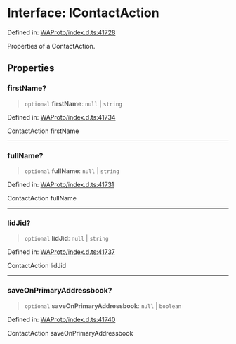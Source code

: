 # Interface: IContactAction

Defined in: [WAProto/index.d.ts:41728](https://github.com/Fokusdotid/Baileys/blob/deec6cc75a88a82eaeedf16b76aa9218b2c772e3/WAProto/index.d.ts#L41728)

Properties of a ContactAction.

## Properties

### firstName?

> `optional` **firstName**: `null` \| `string`

Defined in: [WAProto/index.d.ts:41734](https://github.com/Fokusdotid/Baileys/blob/deec6cc75a88a82eaeedf16b76aa9218b2c772e3/WAProto/index.d.ts#L41734)

ContactAction firstName

***

### fullName?

> `optional` **fullName**: `null` \| `string`

Defined in: [WAProto/index.d.ts:41731](https://github.com/Fokusdotid/Baileys/blob/deec6cc75a88a82eaeedf16b76aa9218b2c772e3/WAProto/index.d.ts#L41731)

ContactAction fullName

***

### lidJid?

> `optional` **lidJid**: `null` \| `string`

Defined in: [WAProto/index.d.ts:41737](https://github.com/Fokusdotid/Baileys/blob/deec6cc75a88a82eaeedf16b76aa9218b2c772e3/WAProto/index.d.ts#L41737)

ContactAction lidJid

***

### saveOnPrimaryAddressbook?

> `optional` **saveOnPrimaryAddressbook**: `null` \| `boolean`

Defined in: [WAProto/index.d.ts:41740](https://github.com/Fokusdotid/Baileys/blob/deec6cc75a88a82eaeedf16b76aa9218b2c772e3/WAProto/index.d.ts#L41740)

ContactAction saveOnPrimaryAddressbook
